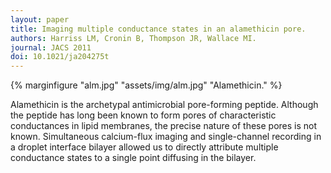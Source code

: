 ```yaml
---
layout: paper
title: Imaging multiple conductance states in an alamethicin pore.
authors: Harriss LM, Cronin B, Thompson JR, Wallace MI.
journal: JACS 2011
doi: 10.1021/ja204275t
---
```

{% marginfigure "alm.jpg" "assets/img/alm.jpg" "Alamethicin." %}

Alamethicin is the archetypal antimicrobial pore-forming peptide. Although the peptide has long been known to form pores of characteristic conductances in lipid membranes, the precise nature of these pores is not known. Simultaneous calcium-flux imaging and single-channel recording in a droplet interface bilayer allowed us to directly attribute multiple conductance states to a single point diffusing in the bilayer.
